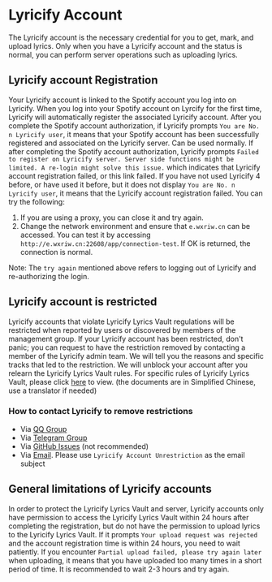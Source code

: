 # Lyricify Account

The Lyricify account is the necessary credential for you to get, mark, and upload lyrics. Only when you have a Lyricify account and the status is normal, you can perform server operations such as uploading lyrics.

## Lyricify account Registration
Your Lyricify account is linked to the Spotify account you log into on Lyricify. When you log into your Spotify account on Lyrcify for the first time, Lyricify will automatically register the associated Lyricify account.
After you complete the Spotify account authorization, if Lyricify prompts `You are No. n Lyricify user`, it means that your Spotify account has been successfully registered and associated on the Lyricify server. Can be used normally.
If after completing the Spotify account authorization, Lyricify prompts `Failed to register on Lyricify server. Server side functions might be limited. A re-login might solve this issue.` which indicates that Lyricify account registration failed, or this link failed. If you have not used Lyricify 4 before, or have used it before, but it does not display `You are No. n Lyricify user`, it means that the Lyricify account registration failed. You can try the following:
1. If you are using a proxy, you can close it and try again.
2. Change the network environment and ensure that `e.wxriw.cn` can be accessed. You can test it by accessing `http://e.wxriw.cn:22608/app/connection-test`. If OK is returned, the connection is normal.

Note: The `try again` mentioned above refers to logging out of Lyricify and re-authorizing the login.

## Lyricify account is restricted
Lyricify accounts that violate Lyricify Lyrics Vault regulations will be restricted when reported by users or discovered by members of the management group.
If your Lyricify account has been restricted, don't panic; you can request to have the restriction removed by contacting a member of the Lyricify admin team. We will tell you the reasons and specific tracks that led to the restriction. We will unblock your account after you relearn the Lyricify Lyrics Vault rules.
For specific rules of Lyricify Lyrics Vault, please click [here](https://github.com/WXRIW/Lyricify-App/blob/main/docs/Lyricify%204/README.md#lyricify-%E6%AD%8C%E8%AF%8D%E5%BA%93) to view. (the documents are in Simplified Chinese, use a translator if needed)

### How to contact Lyricify to remove restrictions
- Via [QQ Group](https://jq.qq.com/?_wv=1027&k=hZG8VRV4)
- Via [Telegram Group](https://t.me/lyricify)
- Via [GitHub Issues](https://github.com/WXRIW/Lyricify-App/issues) (not recommended)
- Via [Email](mailto:wxriw@foxmail.com). Please use `Lyricify Account Unrestriction` as the email subject

## General limitations of Lyricify accounts
In order to protect the Lyricify Lyrics Vault and server, Lyricify accounts only have permission to access the Lyricify Lyrics Vault within 24 hours after completing the registration, but do not have the permission to upload lyrics to the Lyricify Lyrics Vault. If it prompts `Your upload request was rejected` and the account registration time is within 24 hours, you need to wait patiently.
If you encounter `Partial upload failed, please try again later` when uploading, it means that you have uploaded too many times in a short period of time. It is recommended to wait 2-3 hours and try again.